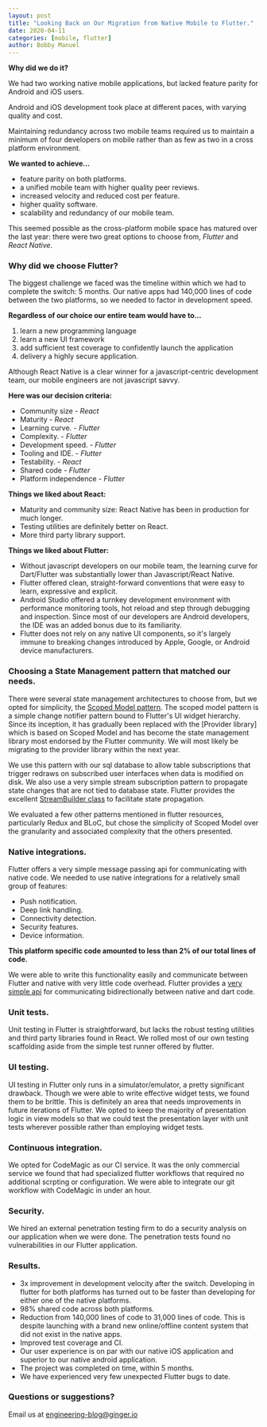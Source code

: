```yaml
---
layout: post
title: "Looking Back on Our Migration from Native Mobile to Flutter."
date: 2020-04-11
categories: [mobile, flutter]
author: Bobby Manuel 
---
```


**Why did we do it?**

We had two working native mobile applications, but lacked feature parity for Android and iOS users.

Android and iOS development took place at different paces, with varying quality and cost.

Maintaining redundancy across two mobile teams required us to maintain a minimum of four developers on mobile rather than as few as two in a cross platform environment.

**We wanted to achieve...**

- feature parity on both platforms.
- a unified mobile team with higher quality peer reviews. 
- increased velocity and reduced cost per feature. 
- higher quality software. 
- scalability and redundancy of our mobile team.

This seemed possible as the cross-platform mobile space has matured over the last year: there were two great options to choose from, _Flutter_ and _React Native_.

### Why did we choose Flutter? 

The biggest challenge we faced was the timeline within which we had to complete the switch: 5 months.  Our native apps had 140,000 lines of code between the two platforms, so we needed to factor in development speed.

**Regardless of our choice our entire team would have to...**

1. learn a new programming language
2. learn a new UI framework
3. add sufficient test coverage to confidently launch the application
4. delivery a highly secure application. 

Although React Native is a clear winner for a javascript-centric development team, our mobile engineers are not javascript savvy.

**Here was our decision criteria:** 

- Community size - _React_
- Maturity - _React_
- Learning curve. - _Flutter_
- Complexity. - _Flutter_
- Development speed. - _Flutter_
- Tooling and IDE.  - _Flutter_
- Testability. - _React_ 
- Shared code - _Flutter_
- Platform independence - _Flutter_


**Things we liked about React:**

- Maturity and community size: React Native has been in production for much longer.
- Testing utilities are definitely better on React.
- More third party library support.

**Things we liked about Flutter:**

- Without javascript developers on our mobile team, the learning curve for Dart/Flutter was substantially lower than Javascript/React Native. 
- Flutter offered clean, straight-forward conventions that were easy to learn, expressive and explicit.
- Android Studio offered a turnkey development environment with performance monitoring tools, hot reload and step through debugging and inspection.  Since most of our developers are Android developers, the IDE was an added bonus due to its familiarity.
- Flutter does not rely on any native UI components, so it's largely immune to breaking changes introduced by Apple, Google, or Android device manufacturers.

### Choosing a State Management pattern that matched our needs.

There were several state management architectures to choose from, but we opted for simplicity, the [Scoped Model pattern](https://github.com/brianegan/scoped_model).  The scoped model pattern is a simple change notifier pattern bound to Flutter's UI widget hierarchy.  Since its inception, it has gradually been replaced with the [Provider library] which is based on Scoped Model and has become the state management library most endorsed by the Flutter community.  We will most likely be migrating to the provider library within the next year.

We use this pattern with our sql database to allow table subscriptions that trigger redraws on subscribed user interfaces when data is modified on disk.  We also use a very simple stream subscription pattern to propagate state changes that are not tied to database state.  Flutter provides the excellent [StreamBuilder class](https://api.flutter.dev/flutter/widgets/StreamBuilder-class.html) to facilitate state propagation.

We evaluated a few other patterns mentioned in flutter resources, particularly Redux and BLoC, but chose the simplicity of Scoped Model over the granularity and associated complexity that the others presented.  

### Native integrations. 

Flutter offers a very simple message passing api for communicating with native code.  We needed to use native integrations for a relatively small group of features: 

- Push notification.
- Deep link handling.
- Connectivity detection.
- Security features.
- Device information. 

**This platform specific code amounted to less than 2% of our total lines of code.**  

We were able to write this functionality easily and communicate between Flutter and native with very little code overhead. Flutter provides a [very simple api](https://flutter.dev/docs/development/platform-integration/platform-channels#architecture) for communicating bidirectionally between native and dart code.

### Unit tests.

Unit testing in Flutter is straightforward, but lacks the robust testing utilities and third party libraries found in React.  We rolled most of our own testing scaffolding aside from the simple test runner offered by flutter.

### UI testing. 

UI testing in Flutter only runs in a simulator/emulator, a pretty significant drawback.  Though we were able to write effective widget tests, we found them to be brittle.  This is definitely an area that needs improvements in future iterations of Flutter.  We opted to keep the majority of presentation logic in view models so that we could test the presentation layer with unit tests wherever possible rather than employing widget tests.

### Continuous integration.

We opted for CodeMagic as our CI service.  It was the only commercial service we found that had specialized flutter workflows that required no additional scrpting or configuration.  We were able to integrate our git workflow with CodeMagic in under an hour.   

### Security.

We hired an external penetration testing firm to do a security analysis on our application when we were done.  The penetration tests found no vulnerabilities in our Flutter application.

### Results.

- 3x improvement in development velocity after the switch.  Developing in flutter for both platforms has turned out to be faster than developing for either one of the native platforms. 
- 98% shared code across both platforms.
- Reduction from 140,000 lines of code to 31,000 lines of code.  This is despite launching with a brand new online/offline content system that did not exist in the native apps.
- Improved test coverage and CI.
- Our user experience is on par with our native iOS application and superior to our native android application.
- The project was completed on time, within 5 months.
- We have experienced very few unexpected Flutter bugs to date.

### Questions or suggestions?

Email us at <a href="mailto:engineering-blog@ginger.io">engineering-blog@ginger.io</a>
